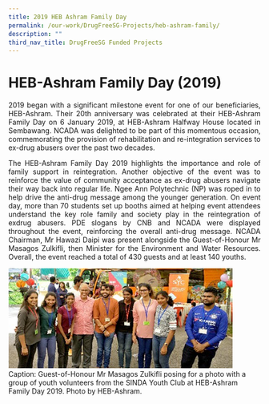 ```yaml
---
title: 2019 HEB Ashram Family Day
permalink: /our-work/DrugFreeSG-Projects/heb-ashram-family/
description: ""
third_nav_title: DrugFreeSG Funded Projects
---
```


# HEB-Ashram Family Day (2019)

<p align="justify"> 2019 began with a significant milestone event for one of our beneficiaries, HEB-Ashram. Their 20th anniversary was celebrated at their HEB-Ashram Family Day on 6
January 2019, at HEB-Ashram Halfway House located
in Sembawang. NCADA was delighted to be part of this
momentous occasion, commemorating the provision
of rehabilitation and re-integration services to ex-drug
abusers over the past two decades. 

<p align="justify"> The HEB-Ashram
Family Day 2019 highlights the importance and role
of family support in reintegration. Another objective
of the event was to reinforce the value of community
acceptance as ex-drug abusers navigate their way back
into regular life.
Ngee Ann Polytechnic (NP) was roped in to help drive
the anti-drug message among the younger generation.
On event day, more than 70 students set up booths
aimed at helping event attendees understand the key
role family and society play in the reintegration of exdrug
abusers. PDE slogans by CNB and NCADA were
displayed throughout the event, reinforcing the overall
anti-drug message. NCADA Chairman, Mr Hawazi
Daipi was present alongside the Guest-of-Honour Mr
Masagos Zulkifli, then Minister for the Environment and
Water Resources. Overall, the event reached a total of
430 guests and at least 140 youths.
	
![](/images/DFSG%20Projects/heb%20ashram.png)
Caption: Guest-of-Honour Mr Masagos Zulkifli posing for a photo with
a group of youth volunteers from the SINDA Youth Club at
HEB-Ashram Family Day 2019. Photo by HEB-Ashram.